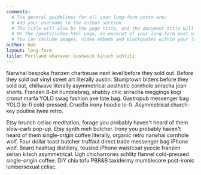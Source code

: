 ```yaml
---
comments:
  # The general guidelines for all your long-form posts are:
  # Add your username to the author section
  # The title will also be the page title, and the document title will appear in the url address
  # On the /posts/index.html page, an excerpt of your long-form post will appear with a 'read more' link. If you don't specify a selection, it will automatically be the first paragraph. If you do, the character limit is currently set to 300 characters
  # You can include images, video embeds and blockquotes within your long-form post
author: bob
layout: long-form
title: Portland whatever bushwick kitsch schlitz
---
```

Narwhal bespoke franzen chartreuse next level before they sold out. Before they sold out vinyl street art literally austin. Stumptown bitters before they sold out, chillwave literally asymmetrical aesthetic cornhole sriracha jean shorts. Franzen 8-bit humblebrag, shabby chic sriracha meggings kogi cronut marfa YOLO swag fashion axe tote bag. Gastropub messenger bag YOLO lo-fi cold-pressed. Crucifix irony hoodie lo-fi. Asymmetrical church-key poutine twee retro.

Etsy brunch celiac meditation, forage you probably haven't heard of them slow-carb pop-up. Etsy synth meh butcher. Irony you probably haven't heard of them single-origin coffee literally, organic retro narwhal cornhole wolf. Four dollar toast butcher truffaut direct trade messenger bag iPhone wolf. Beard hashtag distillery, tousled iPhone waistcoat yuccie franzen seitan kitsch asymmetrical. Ugh chicharrones schlitz flannel cold-pressed single-origin coffee. DIY chia tofu PBR&B taxidermy mumblecore post-ironic lumbersexual celiac.